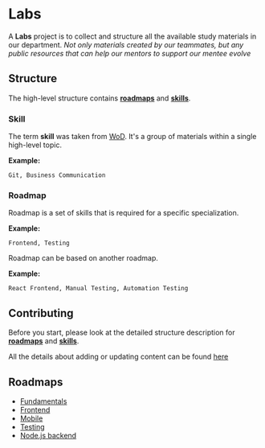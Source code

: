 # Labs

A **Labs** project is to collect and structure all the available study materials in our department. *Not only materials created by our teammates, but any public resources that can help our mentors to support our mentee evolve*


## Structure
The high-level structure contains [**roadmaps**](./roadmaps/readme.md) and [**skills**](./skills/readme.md). 

### Skill
The term **skill** was taken from [WoD](https://employees-wod.itechart-group.com/skillsManagement/skills). It's a group of materials within a single  high-level topic. 

**Example:**
```
Git, Business Communication
```

### Roadmap
Roadmap is a set of skills that is required for a specific specialization.

**Example:**
```
Frontend, Testing
```

Roadmap can be based on another roadmap.
 
**Example:**
```
React Frontend, Manual Testing, Automation Testing
```


## Contributing

Before you start, please look at the detailed structure description for [**roadmaps**](./roadmaps/readme.md) and [**skills**](./skills/readme.md).

All the details about adding or updating content can be found [here](./contributing.md)

## Roadmaps
* [Fundamentals](./roadmaps/fundamentals/readme.md)
* [Frontend](./roadmaps/frontend/readme.md)
* [Mobile](./roadmaps/mobile/readme.md)
* [Testing](./roadmaps/testing/readme.md)
* [Node.js backend](./roadmaps/nodejs-backend/readme.md)
